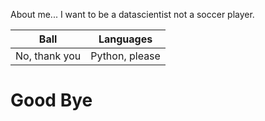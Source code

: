 About me... I want to be a datascientist not a soccer player.

|Ball        |Languages|
|-------------|------------|
|No, thank you|Python, please|

<!-- I am keeping the "!" for joy-->
# Good Bye